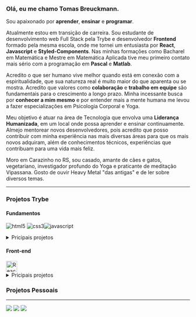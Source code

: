### Olá, eu me chamo Tomas Breuckmann.

Sou apaixonado por **aprender**, **ensinar** e **programar**. 

Atualmente estou em transição de carreira. Sou estudante de desenvolvimento web Full Stack pela Trybe e desenvolvedor **Frontend** formado pela mesma escola, onde me tornei um entusiasta por **React**, **Javascript** e **Styled-Components**. Nas minhas formações como Bacharel em Matemática e Mestre em Matemática Aplicada tive meu primeiro contato mais sério com a programação em **Pascal** e **Matlab**.

Acredito o que ser humano vive melhor quando está em conexão com a espiritualidade, que sua natureza real é muito maior do que aparenta ou se mostra. Acredito que valores como **colaboração** e **trabalho em equipe** são fundamentais para o crescimento a longo prazo. Minha incessante busca por **conhecer a mim mesmo** e por entender mais a mente humana me levou a fazer especializações em Psicologia Corporal e Yoga. 

Meu objetivo é atuar na área de Tecnologia que envolva uma **Liderança Humanizada**, em um local onde possa aprender e ensinar continuamente. Almejo mentorear novos desenvolvedores, pois acredito que posso contribuir com minha experiência nas mais diversas áreas para que os mais novos adquiram, além de conhecimentos técnicos, experiências que contribuam para uma vida mais feliz.

Moro em Carazinho no RS, sou casado, amante de cães e gatos, vegetariano, investigador profundo do Yoga e praticante de meditação Vipassana. Gosto de ouvir Heavy Metal "das antigas" e de ler sobre diversos temas.

---
### Projetos Trybe

#### Fundamentos
   <img src="https://img.shields.io/badge/HTML5-E34F26?style=for-the-badge&logo=html5&logoColor=white" alt="html5" /> <img src="https://img.shields.io/badge/CSS3-1572B6?style=for-the-badge&logo=css3&logoColor=white" alt="css3"/><img src="https://img.shields.io/badge/JavaScript-323330?style=for-the-badge&logo=javascript&logoColor=F7DF1E" alt="javascript"/> 
<details>
<summary>
   Pricipais projetos
</summary>

1. Pixel art
   * [Vercel](https://pixel-art-tomas-breuckmann.vercel.app/)
   * [GitHub](https://github.com/Tomas-Breuckmann/pixel-art)
</details>


#### Front-end
<img src="https://img.shields.io/badge/React-20232A?style=for-the-badge&logo=react&logoColor=61DAFB" alt="React-Icon" height="30" />        
<details>
<summary>
   Pricipais projetos
</summary>

1. Solar System
   * [Vercel](https://github.com/Tomas-Breuckmann/solar-system)
   * [GitHub](https://solar-system-tomas-breuckmann.vercel.app/)
</details>

### Projetos Pessoais

---

<div>
<a href="https://api.whatsapp.com/send?phone=5554999964137" target="_blank"><img src="https://img.shields.io/badge/WhatsApp-2D9644?style=for-the-badge&logo=whatsapp&logoColor=white"></a>
  <a href="https://www.linkedin.com/in/tomasbreuckmann/" target="_blank"><img src="https://img.shields.io/badge/LinkedIn-blue?style=for-the-badge&logo=linkedin" target="_blank"></a> 
  <a href="mailto:tomas.yoga@yahoo.com" target="_blank"><img src="https://img.shields.io/badge/Yahoo!-6001D2?style=for-the-badge&logo=Yahoo!&logoColor=white"></a>
</div>
